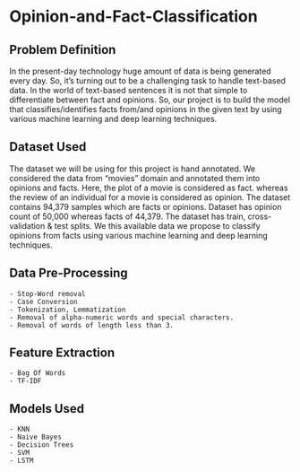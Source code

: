 # Opinion-and-Fact-Classification

## Problem Definition

In the present-day technology huge amount of data is being generated every day. So, it’s turning out to be a challenging task to handle text-based data. In the world of text-based sentences it is not that simple to differentiate between fact and opinions. So, our project is to build the model that classifies/identifies facts from/and opinions in the given text by using various machine learning and deep learning techniques.

## Dataset Used

The dataset we will be using for this project is hand annotated. We considered the data from “movies” domain and annotated them into opinions and facts. Here, the plot of a movie is considered as fact. whereas the review of an individual for a movie is considered as opinion. The dataset contains 94,379 samples which are facts or opinions. Dataset has opinion count of 50,000 whereas facts of 44,379. The dataset has train, cross-validation & test splits.
We this available data we propose to classify opinions from facts using various machine learning and deep learning techniques.

## Data Pre-Processing

    - Stop-Word removal
    - Case Conversion
    - Tokenization, Lemmatization
    - Removal of alpha-numeric words and special characters.
    - Removal of words of length less than 3.
    
## Feature Extraction 

    - Bag Of Words
    - TF-IDF
    
## Models Used 

    - KNN
    - Naive Bayes
    - Decision Trees
    - SVM
    - LSTM












